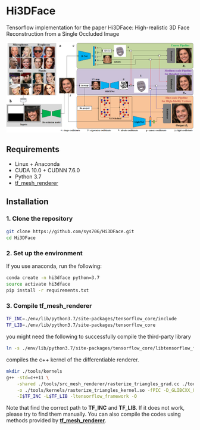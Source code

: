 # Hi3DFace
Tensorflow implementation for the paper Hi3DFace: High-realistic 3D Face Reconstruction from a Single Occluded Image

<p>
<img src="figures/framework.png" alt="framework" width="875px">
</p>

## Requirements
- Linux + Anaconda
- CUDA 10.0 + CUDNN 7.6.0
- Python 3.7
- [tf_mesh_renderer](https://github.com/google/tf_mesh_renderer)

## Installation
### 1. Clone the repository
```bash
git clone https://github.com/sys706/Hi3DFace.git
cd Hi3DFace
```

### 2. Set up the environment
If you use anaconda, run the following:
```bash
conda create -n hi3dface python=3.7
source activate hi3dface
pip install -r requirements.txt
```

### 3. Compile tf_mesh_renderer
```bash
TF_INC=./env/lib/python3.7/site-packages/tensorflow_core/include
TF_LIB=./env/lib/python3.7/site-packages/tensorflow_core
```
you might need the following to successfully compile the third-party library
```bash
ln -s ./env/lib/python3.7/site-packages/tensorflow_core/libtensorflow_framework.so.1 ./env/lib/python3.7/site-packages/tensorflow_core/libtensorflow_framework.so
```

compiles the c++ kernel of the differentiable renderer.
```bash
mkdir ./tools/kernels
g++ -std=c++11 \
    -shared ./tools/src_mesh_renderer/rasterize_triangles_grad.cc ./tools/src_mesh_renderer/rasterize_triangles_op.cc ./tools/src_mesh_renderer/rasterize_triangles_impl.cc ./tools/src_mesh_renderer/rasterize_triangles_impl.h \
    -o ./tools/kernels/rasterize_triangles_kernel.so -fPIC -D_GLIBCXX_USE_CXX11_ABI=0 \
    -I$TF_INC -L$TF_LIB -ltensorflow_framework -O
```
Note that find the correct path to **TF_INC** and **TF_LIB**. If it does not work, please try to find them manually. You can also compile the codes using methods provided by [**tf_mesh_renderer**]().



